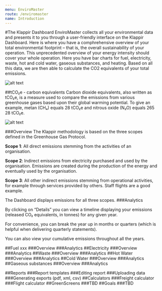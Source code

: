 ```yaml
---
menu: EnviroMaster
route: /enviromaster
name: Introduction
---
```


#The Klappir Dashboard
EnviroMaster collects all your environmental data and presents it to you through a user-friendly interface on the Klappir Dashboard. Here is where you have a comphrehensive overview of your total environmental footprint – that is, the overall sustainability of your operation. This unprecedented overview of your energy intensity should cover your whole operation. Here you have bar charts for fuel, electricity, waste, hot and cold water, gaseous substances, and heating. Based on all this data, we are then able to calculate the CO2 equivalents of your total emissions. 

![alt text](https://klappir-static.s3.amazonaws.com/img/learn/EnviroMasterDashboard.png)


##tCO₂e - carbon equivalents
Carbon dioxide equivalents, also written as tCO₂e, is a measure used to compare the emissions from various greenhouse gases based upon their global warming potential. To give an example, metan (CH₄) equals 28 tCO₂e and nitrous oxide (N₂O) equals 265 28 tCO₂e.

![alt text](https://klappir-static.s3.amazonaws.com/img/learn/Carbon+equivalents.png)

###Overview
The Klappir methodology is based on the three scopes defined in the Greenhouse Gas Protocol. 

<b>Scope 1</b>: All direct emissions stemming from the activities of an organisation.

<b>Scope 2</b>: Indirect emissions from electricity purchased and used by the organisation. Emissions are created during the production of the energy and eventually used by the organisation.

<b>Scope 3</b>: All other indirect emissions stemming from operational activities, for example through services provided by others. Staff flights are a good example.

The Dashboard displays emissions for all three scopes.
###Analytics

By clicking on “Details” you can view a timeline displaying your emissions (released CO₂ equivalents, in tonnes) for any given year. 

For convenience, you can break the year up in months or quarters (which is helpful when delivering quarterly statements).

You can also view your cumulative emissions throughout all the years.

##Fuel
xxx
###Overview
###Analytics
##Electricity
###Overview
###Analytics
##Waste
###Overview
###Analytics
##Hot Water
###Overview
###Analytics
##Cold Water
###Overview
###Analytics
##Gaseous substances
###Overview
###Analytics

##Reports
###Report templates
###Editing report
###Uploading data
###Generating exports (pdf, xml, csv)
##Calculators
###Freight calculator
###Flight calculator
##GreenScreens
###TBD
##Goals
###TBD


